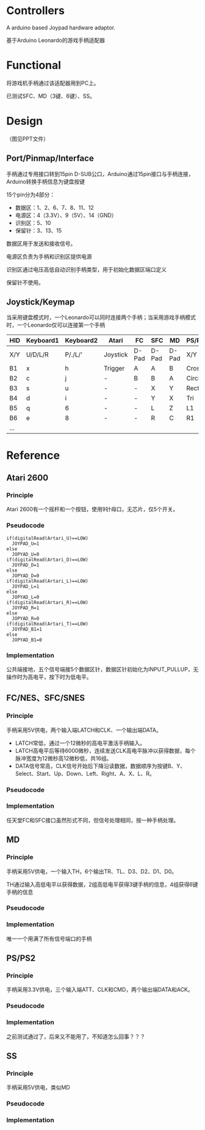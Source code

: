 # Controllers

A arduino based Joypad hardware adaptor.

基于Arduino Leonardo的游戏手柄适配器

# Functional
将游戏机手柄通过该适配器用到PC上。

已测试SFC、MD（3键、6键）、SS。

# Design

（图见PPT文件）

## Port/Pinmap/Interface

手柄通过专用接口转到15pin D-SUB公口，Arduino通过15pin接口与手柄连接，Arduino转换手柄信息为键盘按键

15个pin分为4部分：

- 数据区：1、2、6、7、8、11、12
- 电源区：4（3.3V）、9（5V）、14（GND）
- 识别区：5、10
- 保留针：3、13、15

数据区用于发送和接收信号。

电源区负责为手柄和识别区提供电源

识别区通过电压高低自动识别手柄类型，用于初始化数据区端口定义

保留针不使用。

## Joystick/Keymap

当采用键盘模式时，一个Leonardo可以同时连接两个手柄；当采用游戏手柄模式时，一个Leonardo仅可以连接第一个手柄

|HID|Keyboard1|Keyboard2|Atari|FC|SFC|MD|PS/PS2|SS|DC|N64|NGC|
|---|---|---|---|---|---|---|---|---|---|---|---|
|X/Y|U/D/L/R|P/./L/'|Joystick|D-Pad|D-Pad|D-Pad|X/Y|D-Pad|X/Y|X/Y|X/Y|
|B1|x|h|Trigger|A|A|B|Cross|B|A|Cd|B|
|B2|c|j|-|B|B|A|Circle|A|B|Cr|A|
|B3|s|u|-|-|X|Y|Rect|X|Y|Cl|X|
|B4|d|i|-|-|Y|X|Tri|Y|X|Cu|Y|
|B5|q|6|-|-|L|Z|L1|L|L|L|L|
|B6|e|8|-|-|R|C|R1|R|R|R|R|
|...|

# Reference

## Atari 2600
### Principle
Atari 2600有一个摇杆和一个按钮，使用9针母口，无芯片，仅5个开关。

### Pseudocode
    if(digitalRead(Artari_U)==LOW)
      JOYPAD_U=1
    else
      JOPYAD_U=0
    if(digitalRead(Artari_D)==LOW)
      JOYPAD_D=1
    else
      JOPYAD_D=0
    if(digitalRead(Artari_L)==LOW)
      JOYPAD_L=1
    else
      JOPYAD_L=0
    if(digitalRead(Artari_R)==LOW)
      JOYPAD_R=1
    else
      JOPYAD_R=0
    if(digitalRead(Artari_T)==LOW)
      JOYPAD_B1=1
    else
      JOPYAD_B1=0
      
      
### Implementation
公共端接地，五个信号端接5个数据区针，数据区针初始化为INPUT_PULLUP，无操作时为高电平，按下时为低电平。

## FC/NES、SFC/SNES
### Principle

手柄采用5V供电，两个输入端LATCH和CLK、一个输出端DATA。

- LATCH常低，通过一个12微秒的高电平激活手柄输入。
- LATCH高电平后等待6000微秒，连续发送CLK高电平脉冲以获得数据，每个脉冲宽度为12微秒高12微秒低，共16组。
- DATA信号常高，CLK信号开始后下降沿读数据，数据顺序为按键B、Y、Select、Start、Up、Down、Left、Right、A、X、L、R。

### Pseudocode


### Implementation

任天堂FC和SFC接口虽然形式不同，但信号处理相同，按一种手柄处理。

## MD
### Principle
手柄采用5V供电，一个输入TH，6个输出TR、TL、D3、D2、D1、D0。

TH通过输入高低电平以获得数据，2组高低电平获得3键手柄的信息，4组获得6键手柄的信息

### Pseudocode

### Implementation
唯一一个用满了所有信号端口的手柄

## PS/PS2
### Principle

手柄采用3.3V供电，三个输入端ATT、CLK和CMD，两个输出端DATA和ACK。

### Pseudocode

### Implementation
之前测试通过了，后来又不能用了，不知道怎么回事？？？

## SS
### Principle

手柄采用5V供电，类似MD

### Pseudocode

### Implementation
